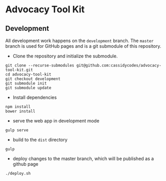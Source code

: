 # Advocacy Tool Kit

## Development

All development work happens on the `development` branch. The `master` branch is used for GitHub pages and is a git submodule of this repository.


- Clone the repository and initialize the submodule.

```
git clone --recurse-submodules git@github.com:cassidycodes/advocacy-tool-kit.git
cd advocacy-tool-kit
git checkout development
git submodule init
git submodule update
```

- Install dependencies

```
npm install
bower install
```

- serve the web app in development mode

```
gulp serve
```

- build to the `dist` directory

```
gulp
```

- deploy changes to the master branch, which will be published as a github page

```
./deploy.sh
```
